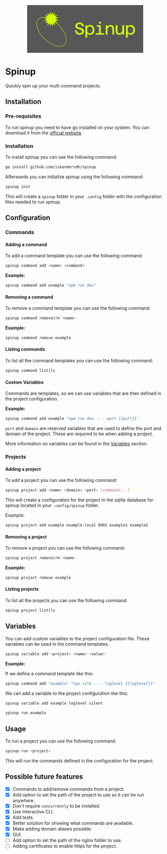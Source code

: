 <p align="center"><img src="https://raw.githubusercontent.com/iskandervdh/spinup/refs/heads/main/images/logo.png" width="367" height="150" alt="Spinup Logo"></p>

# Spinup

Quickly spin up your multi command projects.

## Installation

### Pre-requisites

To run spinup you need to have go installed on your system. You can download it from the [official website](https://golang.org/dl/).

### Installation

To install spinup you can use the following command:

```bash
go install github.com/iskandervdh/spinup
```

Afterwards you can initialize spinup using the following command:

```bash
spinup init
```

This will create a `spinup` folder in your `.config` folder with the configuration files needed to run spinup.

## Configuration

### Commands

#### Adding a command

To add a command template you can use the following command:

```bash
spinup command add <name> <command>
```

**Example:**

```bash
spinup command add example "npm run dev"
```

#### Removing a command

To remove a command template you can use the following command:

```bash
spinup command remove|rm <name>
```

**Example:**

```bash
spinup command remove example
```

#### Listing commands

To list all the command templates you can use the following command:

```bash
spinup command list|ls
```

#### Custom Variables

Commands are templates, so we can use variables that are then defined in the project configuration.

**Example:**

```bash
spinup command add example "npm run dev -- --port {{port}}"
```

`port` and `domain` are reserved variables that are used to define the port and domain of the project. These are required to be when adding a project.

More information on variables can be found in the [Variables](#variables) section.

### Projects

#### Adding a project

To add a project you can use the following command:

```bash
spinup project add <name> <domain> <port> [commands...]
```

This will create a configuration for the project in the sqlite database for spinup located in your `.config/spinup` folder.

Example:

```bash
spinup project add example example.local 8001 example1 example2
```

#### Removing a project

To remove a project you can use the following command:

```bash
spinup project remove|rm <name>
```

**Example:**

```bash
spinup project remove example
```

#### Listing projects

To list all the projects you can use the following command:

```bash
spinup project list|ls
```

## Variables

You can add custom variables to the project configuration file. These variables can be used in the command templates.

```bash
spinup variable add <project> <name> <value>
```

**Example:**

If we define a command template like this:

```bash
spinup command add "example" "npx vite -- --loglevel {{loglevel}}"
```

We can add a variable to the project configuration like this:

```bash
spinup variable add example loglevel silent
```

```bash
spinup run example
```

## Usage

To run a project you can use the following command:

```bash
spinup run <project>
```

This will run the commands defined in the configuration for the project.

## Possible future features

- [x] Commands to add/remove commands from a project.
- [x] Add option to set the path of the project to use so it can be run anywhere.
- [x] Don't require `concurrently` to be installed.
- [x] Use interactive CLI.
- [x] Add tests.
- [x] Better solution for showing what commands are available.
- [x] Make adding domain aliases possible.
- [x] GUI
- [ ] Add option to set the path of the nginx folder to use.
- [ ] Adding certificates to enable https for the project.
